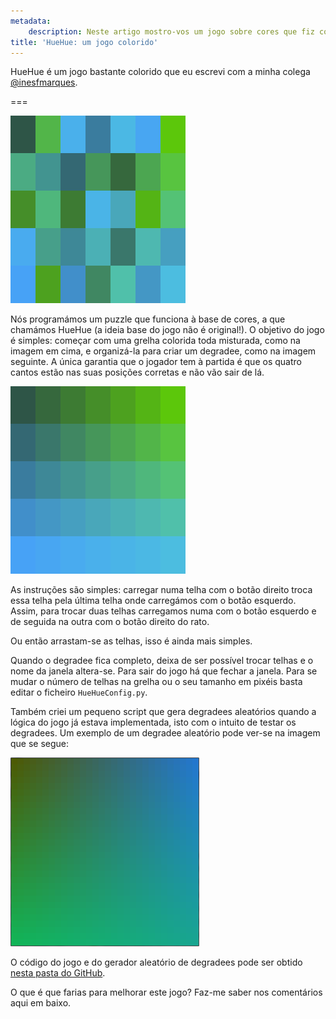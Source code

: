 ```yaml
---
metadata:
    description: Neste artigo mostro-vos um jogo sobre cores que fiz com uma amiga.
title: 'HueHue: um jogo colorido'
---
```


HueHue é um jogo bastante colorido que eu escrevi com a minha colega [@inesfmarques][ines].

===

![a screenshot of an initial scrambled degradee from the game](a_start.png)

Nós programámos um puzzle que funciona à base de cores, a que chamámos HueHue (a ideia base do jogo não é original!). O objetivo do jogo é simples: começar com uma grelha colorida toda misturada, como na imagem em cima, e organizá-la para criar um degradee, como na imagem seguinte. A única garantia que o jogador tem à partida é que os quatro cantos estão nas suas posições corretas e não vão sair de lá.

![a screenshot of the corresponding final state with the degradee in place](end.png)

As instruções são simples: carregar numa telha com o botão direito troca essa telha pela última telha onde carregámos com o botão esquerdo. Assim, para trocar duas telhas carregamos numa com o botão esquerdo e de seguida na outra com o botão direito do rato.

Ou então arrastam-se as telhas, isso é ainda mais simples.

Quando o degradee fica completo, deixa de ser possível trocar telhas e o nome da janela altera-se. Para sair do jogo há que fechar a janela. Para se mudar o número de telhas na grelha ou o seu tamanho em pixéis basta editar o ficheiro `HueHueConfig.py`.

Também criei um pequeno script que gera degradees aleatórios quando a lógica do jogo já estava implementada, isto com o intuito de testar os degradees. Um exemplo de um degradee aleatório pode ver-se na imagem que se segue:

![a "continuous" degradee from the helper script](degradee.png)

O código do jogo e do gerador aleatório de degradees pode ser obtido [nesta pasta do GitHub][huehuegh].

O que é que farias para melhorar este jogo? Faz-me saber nos comentários aqui em baixo.

[ines]: https://github.com/inesfmarques/
[huehuegh]: https://github.com/RojerGS/minigames/tree/master/huehue
